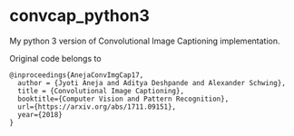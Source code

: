 ﻿# convcap_python3
My python 3 version of Convolutional Image Captioning implementation.

Original code belongs to
```
@inproceedings{AnejaConvImgCap17,                                                                  
  author = {Jyoti Aneja and Aditya Deshpande and Alexander Schwing},          
  title = {Convolutional Image Captioning},                                                    
  booktitle={Computer Vision and Pattern Recognition},                                              
  url={https://arxiv.org/abs/1711.09151},                                                           
  year={2018}                                                                                       
}
```
